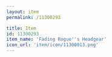 ```yaml
---
layout: item
permalink: /11300293

title: Item
id: 11300293
item_name: 'Fading Rogue''s Headgear'
icon_url: 'item/icon/11300013.png'
---
```

